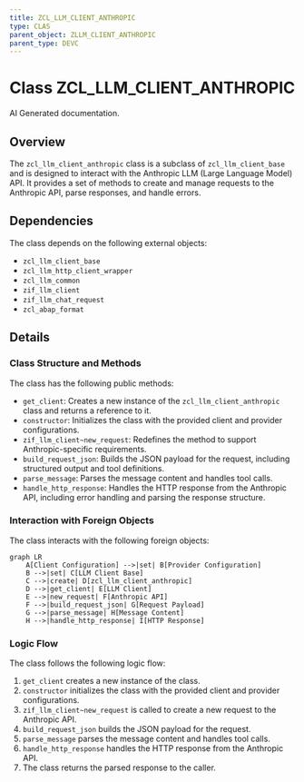 ```yaml
---
title: ZCL_LLM_CLIENT_ANTHROPIC
type: CLAS
parent_object: ZLLM_CLIENT_ANTHROPIC
parent_type: DEVC
---
```


# Class ZCL_LLM_CLIENT_ANTHROPIC

AI Generated documentation.

## Overview

The `zcl_llm_client_anthropic` class is a subclass of `zcl_llm_client_base` and is designed to interact with the Anthropic LLM (Large Language Model) API. It provides a set of methods to create and manage requests to the Anthropic API, parse responses, and handle errors.

## Dependencies

The class depends on the following external objects:

- `zcl_llm_client_base`
- `zcl_llm_http_client_wrapper`
- `zcl_llm_common`
- `zif_llm_client`
- `zif_llm_chat_request`
- `zcl_abap_format`

## Details

### Class Structure and Methods

The class has the following public methods:

- `get_client`: Creates a new instance of the `zcl_llm_client_anthropic` class and returns a reference to it.
- `constructor`: Initializes the class with the provided client and provider configurations.
- `zif_llm_client~new_request`: Redefines the method to support Anthropic-specific requirements.
- `build_request_json`: Builds the JSON payload for the request, including structured output and tool definitions.
- `parse_message`: Parses the message content and handles tool calls.
- `handle_http_response`: Handles the HTTP response from the Anthropic API, including error handling and parsing the response structure.

### Interaction with Foreign Objects

The class interacts with the following foreign objects:

```mermaid
graph LR
    A[Client Configuration] -->|set| B[Provider Configuration]
    B -->|set| C[LLM Client Base]
    C -->|create| D[zcl_llm_client_anthropic]
    D -->|get_client| E[LLM Client]
    E -->|new_request| F[Anthropic API]
    F -->|build_request_json| G[Request Payload]
    G -->|parse_message| H[Message Content]
    H -->|handle_http_response| I[HTTP Response]
```

### Logic Flow

The class follows the following logic flow:

1. `get_client` creates a new instance of the class.
2. `constructor` initializes the class with the provided client and provider configurations.
3. `zif_llm_client~new_request` is called to create a new request to the Anthropic API.
4. `build_request_json` builds the JSON payload for the request.
5. `parse_message` parses the message content and handles tool calls.
6. `handle_http_response` handles the HTTP response from the Anthropic API.
7. The class returns the parsed response to the caller.

